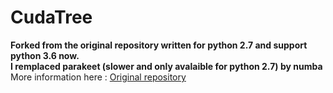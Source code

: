 CudaTree
==================
**Forked from the original repository written for python 2.7 and support python 3.6 now.<br/>**
**I remplaced parakeet (slower and only avalaible for python 2.7) by numba<br/>**
More information here : [Original repository](https://github.com/EasonLiao/CudaTree "Original repository")


